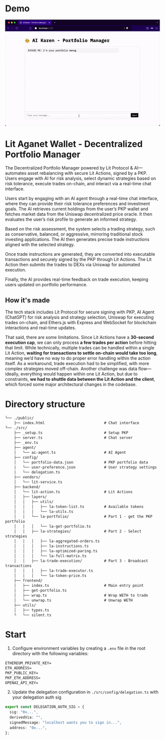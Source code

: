 # Demo

![Watch the demo](https://raw.githubusercontent.com/KrystynaOrda/aw-portfolio-manager/refs/heads/main/demo.gif)

# Lit Aganet Wallet - Decentralized Portfolio Manager

The Decentralized Portfolio Manager powered by Lit Protocol & AI—automates asset rebalancing with secure Lit Actions, signed by a PKP. Users engage with AI for risk analysis, select dynamic strategies based on risk tolerance, execute trades on-chain, and interact via a real-time chat interface.

Users start by engaging with an AI agent through a real-time chat interface, where they can provide their risk tolerance preferences and investment goals. The AI retrieves current holdings from the user’s PKP wallet and fetches market data from the Uniswap decentralized price oracle. It then evaluates the user’s risk profile to generate an informed strategy.

Based on the risk assessment, the system selects a trading strategy, such as conservative, balanced, or aggressive, mirroring traditional stock investing applications. The AI then generates precise trade instructions aligned with the selected strategy.

Once trade instructions are generated, they are converted into executable transactions and securely signed by the PKP through Lit Actions. The Lit Action then submits the trades to DEXs via Uniswap for automated execution.

Finally, the AI provides real-time feedback on trade execution, keeping users updated on portfolio performance.

## How it's made

The tech stack includes Lit Protocol for secure signing with PKP, AI Agent (ChatGPT) for risk analysis and strategy selection, Uniswap for executing trades on-chain, and Ethers.js with Express and WebSocket for blockchain interactions and real-time updates.

That said, there are some limitations. Since Lit Actions have a **30-second execution cap**, we can only process **a few trades per action** before hitting that limit. While technically, multiple trades can be handled within a single Lit Action, **waiting for transactions to settle on-chain would take too long**, meaning we’d have no way to do proper error handling within the action itself. As a workaround, trade execution had to be simplified, with more complex strategies moved off-chain. Another challenge was data flow—ideally, everything would happen within one Lit Action, but due to constraints, **we had to shuttle data between the Lit Action and the client**, which forced some major architectural changes in the codebase.

# Directory structure

```tree
└── ./public/
    ├── index.html                           # Chat interface
└── ./src/
    ├── _setup.ts                            # Setup PKP
    ├── server.ts                            # Chat server
    ├── _env.ts
    ├── agent/
    │   └── ai-agent.ts                      # AI Agent
    ├── config/
    │   └── portfolio-data.json              # PKP portfolio data
    |   └── user-preference.json             # User strategy settings
    |   └── delegation.ts
    ├── vendors/
    │   └── lit-service.ts
    ├── backend/
    │   └── lit-action.ts                    # Lit Actions
    │   ├── layers/
    │   │   ├── utils/
    │   │   │   ├── la-token-list.ts         # Available tokens
    │   │   │   └── la-utils.ts
    │   │   └── la-portfolio/                # Part 1 - get the PKP portfolio
    │   │   │   └── la-get-portfolio.ts
    │   │   ├── la-strategies/               # Part 2 - Select strategies
    │   │   │   ├── la-aggregated-orders.ts
    │   │   │   ├── la-instructions.ts
    │   │   │   ├── la-optimized-paring.ts
    │   │   │   └── la-full-matrix.ts
    │   │   ├── la-trade-execution/          # Part 3 - Broadcast transactions
    │   │   │   ├── la-trade-executor.ts
    │   │   │   └── la-token-price.ts
    ├── frontend/
    │   ├── index.ts                         # Main entry point
    │   ├── get-portfolio.ts
    │   ├── wrap.ts                          # Wrap WETH to trade
    │   └── unwrap.ts                        # Unwrap WETH
    ├── utils/
    │   ├── types.ts
    └   └── silent.ts
```

# Start

1. Configure environment variables by creating a `.env` file in the root directory with the following variables:

```env
ETHEREUM_PRIVATE_KEY=
ETH_ADDRESS=
PKP_PUBLIC_KEY=
PKP_ETH_ADDRESS=
OPENAI_API_KEY=
```

2. Update the delegation configuration in `./src/config/delegation.ts` with your delegation auth sig

```typescript
export const DELEGATION_AUTH_SIG = {
  sig: "0x...",
  derivedVia: "",
  signedMessage: "localhost wants you to sign in...",
  address: "0x...",
};
```
